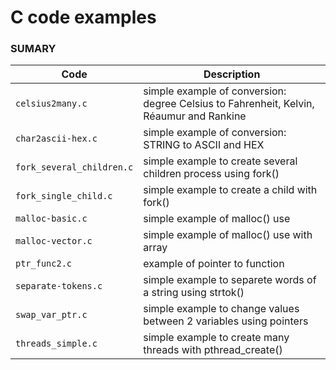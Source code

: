 # C code examples #
### SUMARY ###

| Code | Description |
| --- | --- |
| `celsius2many.c` | simple example of conversion: degree Celsius to Fahrenheit, Kelvin, Réaumur and Rankine |
| `char2ascii-hex.c` | simple example of conversion: STRING to ASCII and HEX |
| `fork_several_children.c` | simple example to create several children process using fork() |
| `fork_single_child.c` | simple example to create a child with fork() |
| `malloc-basic.c` | simple example of malloc() use |
| `malloc-vector.c` | simple example of malloc() use with array |
| `ptr_func2.c` | example of pointer to function |
| `separate-tokens.c` | simple example to separete words of a string using strtok() |
| `swap_var_ptr.c` | simple example to change values between 2 variables using pointers |
| `threads_simple.c` | simple example to create many threads with pthread_create() |
